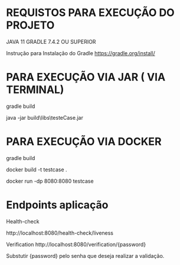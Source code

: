 # REQUISTOS PARA EXECUÇÃO DO PROJETO 
JAVA 11
GRADLE  7.4.2 OU SUPERIOR

Instrução para Instalação do Gradle
https://gradle.org/install/

# PARA EXECUÇÃO VIA JAR ( VIA TERMINAL)
gradle build

java -jar build\libs\testeCase.jar

# PARA EXECUÇÃO VIA DOCKER
gradle build

docker build -t testcase .

docker run -dp 8080:8080 testcase

# Endpoints aplicação
Health-check

http://localhost:8080/health-check/liveness

Verification 
http://localhost:8080/verification/{password}

Substutir {password} pelo senha que deseja realizar a validação.
